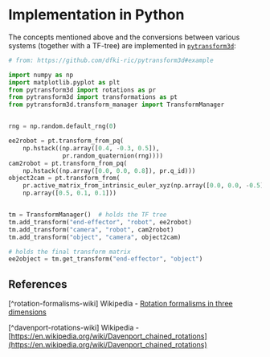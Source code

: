# Implementation in Python

The concepts mentioned above and the conversions between various systems (together with a TF-tree) are implemented in [`pytransform3d`](https://github.com/dfki-ric/pytransform3d):

```python
# from: https://github.com/dfki-ric/pytransform3d#example

import numpy as np
import matplotlib.pyplot as plt
from pytransform3d import rotations as pr
from pytransform3d import transformations as pt
from pytransform3d.transform_manager import TransformManager


rng = np.random.default_rng(0)

ee2robot = pt.transform_from_pq(
    np.hstack((np.array([0.4, -0.3, 0.5]),
               pr.random_quaternion(rng))))
cam2robot = pt.transform_from_pq(
    np.hstack((np.array([0.0, 0.0, 0.8]), pr.q_id)))
object2cam = pt.transform_from(
    pr.active_matrix_from_intrinsic_euler_xyz(np.array([0.0, 0.0, -0.5])),
    np.array([0.5, 0.1, 0.1]))


tm = TransformManager()  # holds the TF tree
tm.add_transform("end-effector", "robot", ee2robot)
tm.add_transform("camera", "robot", cam2robot)
tm.add_transform("object", "camera", object2cam)

# holds the final transform matrix
ee2object = tm.get_transform("end-effector", "object")
```

## References

[^rotation-formalisms-wiki] Wikipedia - [Rotation formalisms in three dimensions](https://en.wikipedia.org/wiki/Rotation_formalisms_in_three_dimensions)

[^davenport-rotations-wiki] Wikipedia - [https://en.wikipedia.org/wiki/Davenport_chained_rotations](https://en.wikipedia.org/wiki/Davenport_chained_rotations)